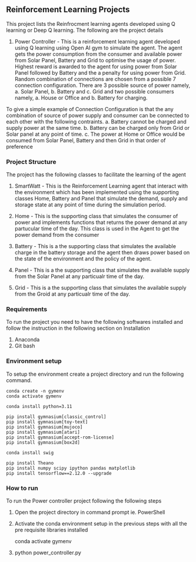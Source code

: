 ## Reinforcement Learning Projects

This project lists the Reinfrocment learning agents developed using Q learning or Deep Q learning. The following are the project details

1. Power Controller - This is a reinforcement learning agent developed using Q learning using Open AI gym to simulate the agent. The agent gets the power consumption from the consumer and available power from Solar Panel, Battery and Grid to optimise the usage of power. Highest reward is awarded to the agent for using power from Solar Panel followed by Battery and the a penalty for using power from Grid.  Random combination of connections are chosen from a possible 7 connection configuration. There are  3 possible source of power namely, a. Solar Panel, b. Battery and c. Grid and two possible consumers namely, a. House or Office and b. Battery for charging.
 
To give a simple example of Connection Configuration is that the  any combination of source of power supply and consumer can be connected to each other with the following contraints.
  a. Battery cannot be charged and supply power at the same time.
  b. Battery can be charged only from Grid or Solar panel at any point of time.
  c. The power at Home or Office would be consumed from Solar Panel, Battery and then Grid in that order of preference


### Project Structure

The project has the following  classes to facilitate the learning of the agent

1. SmartWatt - This is the Reinforcement Learning agent that interact with the environment which has been implemented using the supporting classes Home, Battery
   and Panel that simulate the demand, supply and storage state at any point of time during the simulation period.
   
2. Home -     This is the supporting class that simulates the consumer of power and implements functions that returns the power demand at any partucular time of the day. This class is used in the Agent to get the power demand from the consumer
   
3. Battery -   This is a the supporting class that simulates the available charge in the battery storage and the agent then draws power based on the state of the environment and the policy of the agent.
   
4. Panel -     This is a the supporting class that simulates the available supply from the Solar Panel at any particualr time of the day.

5. Grid   -    This is a the supporting class that simulates the available supply from the Groid at any particualr time of the day.




  


### Requirements

To run the project you need to have the following softwares installed and follow the instruction in the following section on Installation

1. Anaconda
2. Git bash
   
  
### Environment setup

To setup the environment create a project directory and run the following command.

    conda create -n gymenv
    conda activate gymenv

    conda install python=3.11

    pip install gymnasium[classic_control]
    pip install gymnasium[toy-text]
    pip install gymnasium[mujoco]
    pip install gymnasium[atari]
    pip install gymnasium[accept-rom-license]
    pip install gymnasium[box2d]
    
    conda install swig
    
    pip install Theano
    pip install numpy scipy ipython pandas matplotlib
    pip install tensorflow==2.12.0 --upgrade

### How to run

To run the Power controller project following the following steps

1. Open the project directory in command prompt ie. PowerShell
2. Activate the conda environment setup in the previous steps with all the pre requisite libraries installed

   conda activate gymenv

3. python power_controller.py

   

